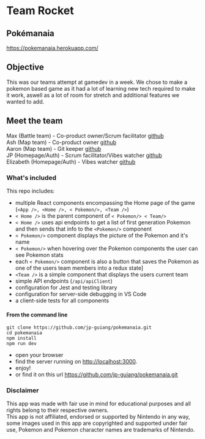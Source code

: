 # Team Rocket

## Pokémanaia
https://pokemanaia.herokuapp.com/

## Objective
This was our teams attempt at gamedev in a week. We chose to make a pokemon based game as it had a lot of learning new tech required to make it work, aswell as a lot of room for stretch and additional features we wanted to add.

## Meet the team


Max (Battle team) - Co-product owner/Scrum facilitator [github](https://github.com/max-is-coding)  
Ash (Map team) - Co-product owner [github](https://github.com/ash-fitzgibbon)  
Aaron (Map team) - Git keeper [github](https://github.com/Aaront028)  
JP (Homepage/Auth) - Scrum facilitator/Vibes watcher [github](https://github.com/jp-guiang)  
Elizabeth (Homepage/Auth) - Vibes watcher [github](https://github.com/elizabeth-bing)  

### What's included

This repo includes:


* multiple React components encompassing the Home page of the game (`<App />, <Home />, < Pokemon/>, <Team />`)
* `< Home />` is the parent component of `< Pokemon/> < Team/>`
* `< Home />` uses api endpoints to get a list of first generation Pokemon and then sends that info to the `<Pokemon/>` component
* `< Pokemon/>` component displays the picture of the Pokemon and it's name
* `< Pokemon/>` when hovering over the Pokemon components the user can see Pokemon stats
* each `< Pokemon/>` component is also a button that saves the Pokemon as one of the users team members into a redux state]
* `<Team />` is a simple component that displays the users current team
* simple API endpoints (`/api/apiClient`)
* configuration for Jest and testing library
* configuration for server-side debugging in VS Code
* a client-side tests for all components

#### **From the command line**

```
git clone https://github.com/jp-guiang/pokemanaia.git
cd pokemanaia
npm install
npm run dev
```
* open your browser
* find the server running on [http://localhost:3000](http://localhost:3000).
* enjoy!
* or find it on this url https://github.com/jp-guiang/pokemanaia.git

### Disclaimer
This app was made with fair use in mind for educational purposes and all rights belong to their respective owners.  
This app is not affiliated, endorsed or supported by Nintendo in any way, some images used in this app are copyrighted and supported under fair use, Pokemon and Pokemon character names are trademarks of Nintendo.
